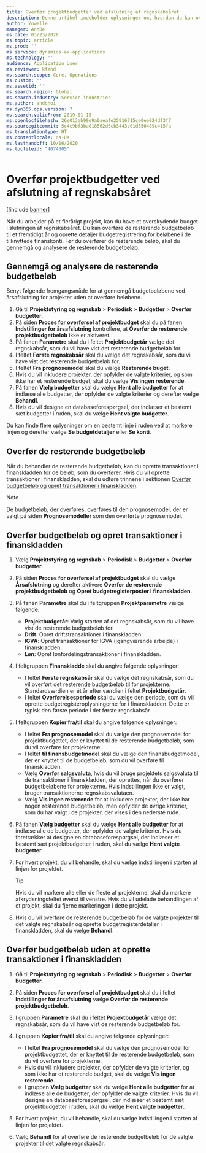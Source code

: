 ```yaml
---
title: Overfør projektbudgetter ved afslutning af regnskabsåret
description: Denne artikel indeholder oplysninger om, hvordan du kan overføre resterende budgetbeløb til fremtidige år og oprette detaljer om budgetregistrering.
author: Yowelle
manager: AnnBe
ms.date: 03/23/2020
ms.topic: article
ms.prod: ''
ms.service: dynamics-ax-applications
ms.technology: ''
audience: Application User
ms.reviewer: kfend
ms.search.scope: Core, Operations
ms.custom: ''
ms.assetid: ''
ms.search.region: Global
ms.search.industry: Service industries
ms.author: andchoi
ms.dyn365.ops.version: 7
ms.search.validFrom: 2019-01-15
ms.openlocfilehash: 26e013ab99e9a0aeafe25916715ce0ee024df3f7
ms.sourcegitcommit: 5c4c9bf3ba018562d6cb3443c01d550489c415fa
ms.translationtype: HT
ms.contentlocale: da-DK
ms.lasthandoff: 10/16/2020
ms.locfileid: "4074305"
---
```

# <a name="transfer-project-budgets-at-fiscal-year-end"></a>Overfør projektbudgetter ved afslutning af regnskabsåret

[!include [banner](../includes/banner.md)]

Når du arbejder på et flerårigt projekt, kan du have et overskydende budget i slutningen af regnskabsåret. Du kan overføre de resterende budgetbeløb til et fremtidigt år og oprette detaljer budgetregistrering for beløbene i de tilknyttede finanskonti. Før du overfører de resterende beløb, skal du gennemgå og analysere de resterende budgetbeløb.

## <a name="review-and-analyze-remaining-budget-amounts"></a>Gennemgå og analysere de resterende budgetbeløb

Benyt følgende fremgangsmåde for at gennemgå budgetbeløbene ved årsafslutning for projekter uden at overføre beløbene.

1. Gå til **Projektstyring og regnskab** > **Periodisk** > **Budgetter** > **Overfør budgetter**. 
2. På siden **Proces for overførsel af projektbudget** skal du på fanen **Indstillinger for årsafslutning** kontrollere, at **Overfør de resterende projektbudgetbeløb** ikke er aktiveret.
3. På fanen **Parametre** skal du i feltet **Projektbudgetår** vælge det regnskabsår, som du vil have vist det resterende budgetbeløb for. 
4. I feltet **Første regnskabsår** skal du vælge det regnskabsår, som du vil have vist det resterende budgetbeløb for. 
5. I feltet **Fra prognosemodel** skal du vælge **Resterende buget**. 
6. Hvis du vil inkludere projekter, der opfylder de valgte kriterier, og som ikke har et resterende budget, skal du vælge **Vis ingen resterende**.  
7. På fanen **Vælg budgetter** skal du vælge **Hent alle budgetter** for at indlæse alle budgetter, der opfylder de valgte kriterier og derefter vælge **Behandl**. 
8. Hvis du vil designe en databaseforespørgsel, der indlæser et bestemt sæt budgetter i ruden, skal du vælge **Hent valgte budgetter**.

Du kan finde flere oplysninger om en bestemt linje i ruden ved at markere linjen og derefter vælge **Se budgetdetaljer** eller **Se konti**.

## <a name="carry-forward-remaining-budget-amounts"></a>Overfør de resterende budgetbeløb 

Når du behandler de resterende budgetbeløb, kan du oprette transaktioner i finanskladden for de beløb, som du overfører. Hvis du vil oprette transaktioner i finanskladden, skal du udføre trinnene i sektionen [Overfør budgetbeløb og opret transaktioner i finanskladden](#carry-forward). 

> [!NOTE]
> De budgetbeløb, der overføres, overføres til den prognosemodel, der er valgt på siden **Prognosemodeller** som den overførte prognosemodel.  

## <a name="carry-forward-budget-amounts-and-create-general-ledger-transactions"></a><a name="carry-forward"></a>Overfør budgetbeløb og opret transaktioner i finanskladden

1.  Vælg **Projektstyring og regnskab** > **Periodisk** > **Budgetter** > **Overfør budgetter**. 
2. På siden **Proces for overførsel af projektbudget** skal du vælge **Årsafslutning** og derefter aktivere **Overfør de resterende projektbudgetbeløb** og **Opret budgetregisterposter i finanskladden**. 
3. På fanen **Parametre** skal du i feltgruppen **Projektparametre** vælge følgende:

   - **Projektbudgetår**: Vælg starten af det regnskabsår, som du vil have vist de resterende budgetbeløb for. 
   - **Drift**: Opret driftstransaktioner i finanskladden. 
   -  **IGVA**: Opret transaktioner for IGVA (igangværende arbejde) i finanskladden.
   -  **Løn**: Opret lønfordelingstransaktioner i finanskladden. 

5. I feltgruppen **Finanskladde** skal du angive følgende oplysninger: 

   - I feltet **Første regnskabsår** skal du vælge det regnskabsår, som du vil overført det resterende budgetbeløb til for projekterne. Standardværdien er ét år efter værdien i feltet **Projektbudgetår**.
   -  I feltet **Overførelsesperiode** skal du vælge den periode, som du vil oprette budgetregisteroplysningerne for i finanskladden. Dette er typisk den første periode i det første regnskabsår.

6. I feltgruppen **Kopier fra/til** skal du angive følgende oplysninger:

   - I feltet **Fra prognosemodel** skal du vælge den prognosemodel for projektbudgettet, der er knyttet til de resterende budgetbeløb, som du vil overføre for projekterne. 
   - I feltet **til finansbudgetmodel** skal du vælge den finansbudgetmodel, der er knyttet til de budgetbeløb, som du vil overføre til finanskladden. 
   -  Vælg **Overfør salgsvaluta**, hvis du vil bruge projektets salgsvaluta til de transaktioner i finanskladden, der oprettes, når du overfører budgetbeløbene for projekterne. Hvis indstillingen ikke er valgt, bruger transaktionerne regnskabsvalutaen. 
   -  Vælg **Vis ingen resterende** for at inkludere projekter, der ikke har nogen resterende budgetbeløb, men opfylder de øvrige kriterier, som du har valgt i de projekter, der vises i den nederste rude.

7. På fanen **Vælg budgetter** skal du vælge **Hent alle budgetter** for at indlæse alle de budgetter, der opfylder de valgte kriterier. Hvis du foretrækker at designe en databaseforespørgsel, der indlæser et bestemt sæt projektbudgetter i ruden, skal du vælge **Hent valgte budgetter**.
8. For hvert projekt, du vil behandle, skal du vælge indstillingen i starten af linjen for projektet.

    > [!TIP]
    > Hvis du vil markere alle eller de fleste af projekterne, skal du markere afkrydsningsfeltet øverst til venstre. Hvis du vil udelade behandlingen af et projekt, skal du fjerne markeringen i dette projekt.

9. Hvis du vil overføre de resterende budgetbeløb for de valgte projekter til det valgte regnskabsår og oprette budgetregisterdetaljer i finanskladden, skal du vælge **Behandl**.

## <a name="carry-forward-budget-amounts-without-creating-general-ledger-transactions"></a>Overfør budgetbeløb uden at oprette transaktioner i finanskladden

1. Gå til **Projektstyring og regnskab** > **Periodisk** > **Budgetter** > **Overfør budgetter**.
2. På siden **Proces for overførsel af projektbudget** skal du i feltet **Indstillinger for årsafslutning** vælge **Overfør de resterende projektbudgetbeløb**.
3. I gruppen **Parametre** skal du i feltet **Projektbudgetår** vælge det regnskabsår, som du vil have vist de resterende budgetbeløb for.
4. I gruppen **Kopier fra/til** skal du angive følgende oplysninger:

   - I feltet **Fra prognosemodel** skal du vælge den prognosemodel for projektbudgettet, der er knyttet til de resterende budgetbeløb, som du vil overføre for projekterne. 
   - Hvis du vil inkludere projekter, der opfylder de valgte kriterier, og som ikke har et resterende budget, skal du vælge **Vis ingen resterende**.
   - I gruppen **Vælg budgetter** skal du vælge **Hent alle budgetter** for at indlæse alle de budgetter, der opfylder de valgte kriterier. Hvis du vil designe en databaseforespørgsel, der indlæser et bestemt sæt projektbudgetter i ruden, skal du vælge **Hent valgte budgetter**.

5. For hvert projekt, du vil behandle, skal du vælge indstillingen i starten af linjen for projektet. 
6. Vælg **Behandl** for at overføre de resterende budgetbeløb for de valgte projekter til det valgte regnskabsår.

